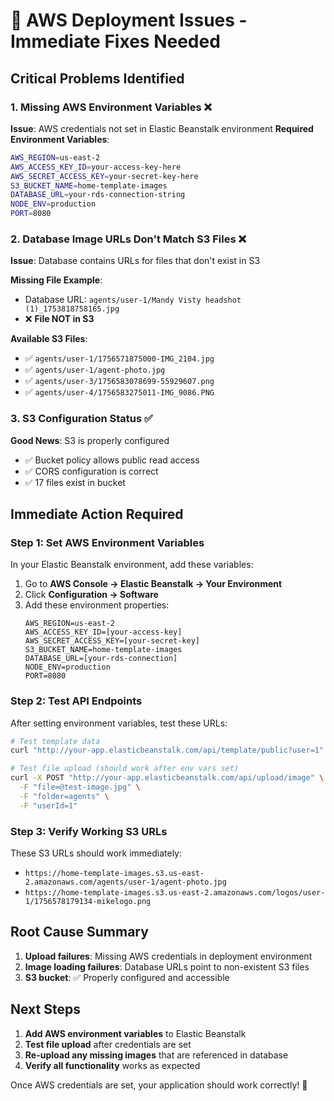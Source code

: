 # 🚨 AWS Deployment Issues - Immediate Fixes Needed

## Critical Problems Identified

### 1. Missing AWS Environment Variables ❌
**Issue**: AWS credentials not set in Elastic Beanstalk environment
**Required Environment Variables**:
```bash
AWS_REGION=us-east-2
AWS_ACCESS_KEY_ID=your-access-key-here
AWS_SECRET_ACCESS_KEY=your-secret-key-here
S3_BUCKET_NAME=home-template-images
DATABASE_URL=your-rds-connection-string
NODE_ENV=production
PORT=8080
```

### 2. Database Image URLs Don't Match S3 Files ❌
**Issue**: Database contains URLs for files that don't exist in S3

**Missing File Example**:
- Database URL: `agents/user-1/Mandy Visty headshot (1)_1753818758165.jpg`
- ❌ **File NOT in S3**

**Available S3 Files**:
- ✅ `agents/user-1/1756571875000-IMG_2104.jpg`
- ✅ `agents/user-1/agent-photo.jpg`
- ✅ `agents/user-3/1756583078699-55929607.png`
- ✅ `agents/user-4/1756583275011-IMG_9086.PNG`

### 3. S3 Configuration Status ✅
**Good News**: S3 is properly configured
- ✅ Bucket policy allows public read access
- ✅ CORS configuration is correct
- ✅ 17 files exist in bucket

## Immediate Action Required

### Step 1: Set AWS Environment Variables
In your Elastic Beanstalk environment, add these variables:

1. Go to **AWS Console → Elastic Beanstalk → Your Environment**
2. Click **Configuration → Software**
3. Add these environment properties:
   ```
   AWS_REGION=us-east-2
   AWS_ACCESS_KEY_ID=[your-access-key]
   AWS_SECRET_ACCESS_KEY=[your-secret-key]
   S3_BUCKET_NAME=home-template-images
   DATABASE_URL=[your-rds-connection]
   NODE_ENV=production
   PORT=8080
   ```

### Step 2: Test API Endpoints
After setting environment variables, test these URLs:

```bash
# Test template data
curl "http://your-app.elasticbeanstalk.com/api/template/public?user=1"

# Test file upload (should work after env vars set)
curl -X POST "http://your-app.elasticbeanstalk.com/api/upload/image" \
  -F "file=@test-image.jpg" \
  -F "folder=agents" \
  -F "userId=1"
```

### Step 3: Verify Working S3 URLs
These S3 URLs should work immediately:
- `https://home-template-images.s3.us-east-2.amazonaws.com/agents/user-1/agent-photo.jpg`
- `https://home-template-images.s3.us-east-2.amazonaws.com/logos/user-1/1756578179134-mikelogo.png`

## Root Cause Summary

1. **Upload failures**: Missing AWS credentials in deployment environment
2. **Image loading failures**: Database URLs point to non-existent S3 files
3. **S3 bucket**: ✅ Properly configured and accessible

## Next Steps

1. **Add AWS environment variables** to Elastic Beanstalk
2. **Test file upload** after credentials are set
3. **Re-upload any missing images** that are referenced in database
4. **Verify all functionality** works as expected

Once AWS credentials are set, your application should work correctly! 🚀
